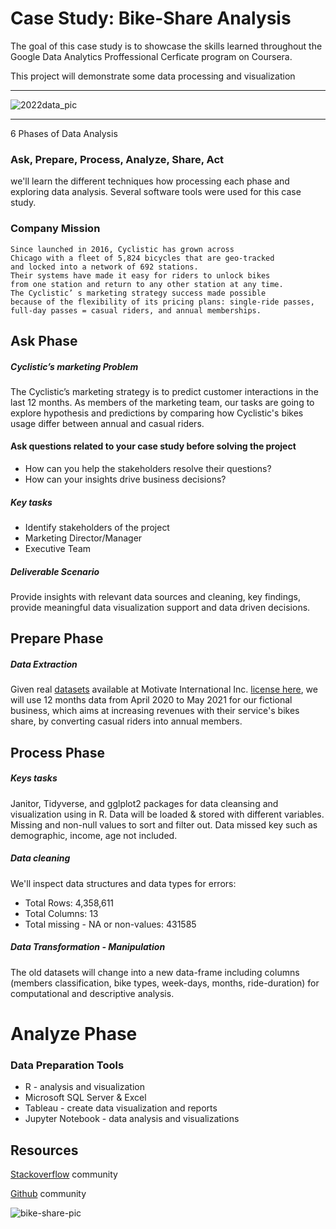 
# Case Study: Bike-Share Analysis 
 The goal of this case study is to showcase the skills learned 
 throughout the Google Data Analytics Proffessional 
 Cerficate program on Coursera.

 This project will demonstrate some data processing and visualization
 
 ------------------------------------------------------------------
 
 ![2022data_pic](https://user-images.githubusercontent.com/36643432/163570923-1f7776e0-5452-49a7-b2a1-7dde0394b335.png)

------------------------------------------------------------------
 
 6 Phases of Data Analysis 
 ### Ask, Prepare, Process, Analyze, Share, Act
 
 we'll learn the different techniques 
 how processing each phase and exploring data analysis. 
 Several software tools were used for this case study.


 ### Company Mission
    Since launched in 2016, Cyclistic has grown across 
    Chicago with a fleet of 5,824 bicycles that are geo-tracked 
    and locked into a network of 692 stations. 
    Their systems have made it easy for riders to unlock bikes 
    from one station and return to any other station at any time. 
    The Cyclistic’ s marketing strategy success made possible 
    because of the flexibility of its pricing plans: single-ride passes, 
    full-day passes = casual riders, and annual memberships.

## Ask Phase

##### Cyclistic’s marketing Problem
The Cyclistic’s marketing strategy is 
to predict customer interactions in the last 12 months.
As members of the marketing team, our tasks are going to
explore hypothesis and predictions by comparing 
how Cyclistic's bikes usage differ 
between annual and casual riders.


#### Ask questions related to your case study before solving the project

- How can you help the stakeholders resolve their questions?
- How can your insights drive business decisions?

##### Key tasks 

- Identify stakeholders of the project 
- Marketing Director/Manager
- Executive Team

##### Deliverable Scenario
Provide insights with relevant data sources 
and cleaning, key findings,
provide meaningful data visualization support 
and data driven decisions.


## Prepare Phase  

##### Data Extraction
Given real [datasets](https://divvy-tripdata.s3.amazonaws.com/index.html)
available at Motivate International Inc. 
[license here](https://ride.divvybikes.com/data-license-agreement), 
we will use 12 months data from April 2020 to May 2021 for
our fictional business, which aims at increasing revenues
with their service's bikes share, by converting casual riders 
into annual members.


## Process Phase

##### Keys tasks
Janitor, Tidyverse, and gglplot2 packages for data cleansing and visualization using in R.
Data will be loaded & stored with different variables.
Missing and non-null values to 
sort and filter out.
Data missed key such as demographic, income, age not included.

##### Data cleaning 
We'll inspect data structures and data types for errors:
- Total Rows: 4,358,611
- Total Columns: 13
- Total missing - NA or non-values: 431585  

##### Data Transformation - Manipulation
The old datasets will change into 
a new data-frame including columns
(members classification, bike types, 
week-days, months, ride-duration)
for computational and descriptive analysis.


# Analyze Phase




### Data Preparation Tools 
- R - analysis and visualization
- Microsoft SQL Server & Excel
- Tableau - create data visualization and reports
- Jupyter Notebook - data analysis and visualizations


## Resources
[Stackoverflow](https://stackoverflow.com/) community

[Github](https://github.com/) community

![bike-share-pic](https://user-images.githubusercontent.com/36643432/163747095-87496a88-f6b2-497a-b419-2483b83ef9a5.png)












